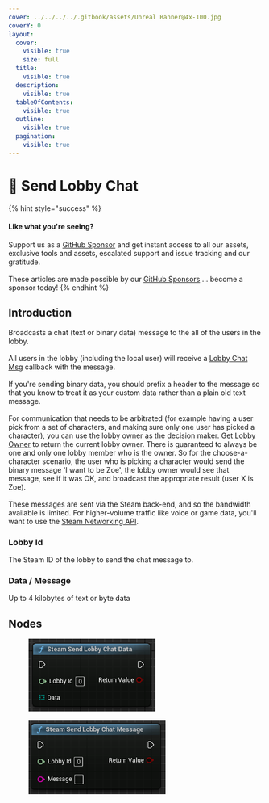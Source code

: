 ```yaml
---
cover: ../../../../.gitbook/assets/Unreal Banner@4x-100.jpg
coverY: 0
layout:
  cover:
    visible: true
    size: full
  title:
    visible: true
  description:
    visible: true
  tableOfContents:
    visible: true
  outline:
    visible: true
  pagination:
    visible: true
---
```


# 🔵 Send Lobby Chat

{% hint style="success" %}
#### Like what you're seeing?

Support us as a [GitHub Sponsor](../../../../become-a-sponsor/) and get instant access to all our assets, exclusive tools and assets, escalated support and issue tracking and our gratitude.\
\
These articles are made possible by our [GitHub Sponsors](../../../../become-a-sponsor/) ... become a sponsor today!
{% endhint %}

## Introduction

Broadcasts a chat (text or binary data) message to the all of the users in the lobby.\
\
All users in the lobby (including the local user) will receive a [Lobby Chat Msg](lobby-chat-msg.md) callback with the message.\
\
If you're sending binary data, you should prefix a header to the message so that you know to treat it as your custom data rather than a plain old text message.\
\
For communication that needs to be arbitrated (for example having a user pick from a set of characters, and making sure only one user has picked a character), you can use the lobby owner as the decision maker. [Get Lobby Owner](get-lobby-owner.md) to return the current lobby owner. There is guaranteed to always be one and only one lobby member who is the owner. So for the choose-a-character scenario, the user who is picking a character would send the binary message 'I want to be Zoe', the lobby owner would see that message, see if it was OK, and broadcast the appropriate result (user X is Zoe).\
\
These messages are sent via the Steam back-end, and so the bandwidth available is limited. For higher-volume traffic like voice or game data, you'll want to use the [Steam Networking API](https://partner.steamgames.com/doc/features/multiplayer/networking).

### Lobby Id

The Steam ID of the lobby to send the chat message to.

### Data / Message

Up to 4 kilobytes of text or byte data

## Nodes

<figure><img src="../../../../.gitbook/assets/image (3) (1) (1) (1) (1) (1).png" alt=""><figcaption></figcaption></figure>

<figure><img src="../../../../.gitbook/assets/image (4) (1) (1) (1) (1) (1).png" alt=""><figcaption></figcaption></figure>
